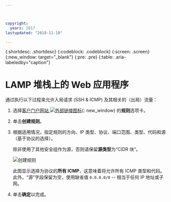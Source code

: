 ```yaml
---



copyright:
  years: 2017
lastupdated: "2018-11-10"

---
```


{:shortdesc: .shortdesc}
{:codeblock: .codeblock}
{:screen: .screen}
{:new_window: target="_blank"}
{:pre: .pre}
{:table: .aria-labeledby="caption"}

# LAMP 堆栈上的 Web 应用程序
通过执行以下过程来允许入局请求 (SSH & ICMP) 及其相关的（出局）流量：

1. 选择[客户门户网站 ![外部链接图标](../../icons/launch-glyph.svg "外部链接图标")](https://control.softlayer.com/){: new_window} 的**规则**选项卡。
2.	单击**创建规则**。
3.	根据适用情况，指定规则的方向、IP 类型、协议、端口范围、类型、代码和源（基于协议的选择）。 

	除非使用了其他安全组作为源，否则请保留**源类型**为“CIDR 块”。
	
	![创建规则](rule_sg.jpg)
	
	此图显示选择为协议的**所有 ICMP**，这意味着将允许所有 ICMP 类型和代码。此外，“源”字段保留为空，使用缺省值 `0.0.0.0/0` -- 相当于任何 IP 地址或子网。

4.	单击**确定**以完成。
